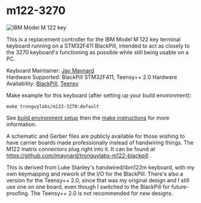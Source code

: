# m122-3270

![IBM Model M 122 key](https://i.imgur.com/Oo3Ozqz.jpg)

This is a replacement controller for the IBM Model M 122 key terminal keyboard running on a STM32F411 BlackPill, intended
to act as closely to the 3270 keyboard's functioning as possible while still being usable on a PC.

Keyboard Maintainer: [Jay Maynard](https://github.com/jmaynard)  
Hardware Supported: BlackPill STM32F411, Teensy++ 2.0
Hardware Availability: [BlackPill](https://www.adafruit.com/product/4877), [Teensy](https://www.pjrc.com/store/teensypp.html)

Make example for this keyboard (after setting up your build environment):

    make tronguylabs/m122-3270:default

See [build environment setup](https://docs.qmk.fm/#/getting_started_build_tools) then the
[make instructions](https://docs.qmk.fm/#/getting_started_make_guide) for more information.

A schematic and Gerber files are publicly available for those wishing to have carrier boards made
professionally instead of handwiring things. The M122 matrix connectors plug right into it. It can
be found at https://github.com/jmaynard/tronguylabs-m122-blackpill .

This is derived from Luke Stanley's handwired/ibm122m keyboard, with my own keymapping and
rework of the I/O for the BlackPill. There's also a version for the Teensy++ 2.0, since that
was my original design and I still use one on one board, even though I switched to the
BlackPill for future-proofing. The Teensy++ 2.0 is not recommended for new designs.
